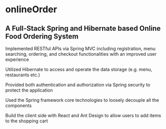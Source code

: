 # onlineOrder

## A Full-Stack Spring and Hibernate based Online Food Ordering System

Implemented RESTful APIs via Spring MVC including registration, menu searching, ordering,
and checkout functionalities with an improved user experience

Utilized Hibernate to access and operate the data storage (e.g. menu, restaurants etc.)

Provided both authentication and authorization via Spring security to protect the application

Used the Spring framework core technologies to loosely decouple all the components

Build the client side with React and Ant Design to allow users to add items to the shopping cart
